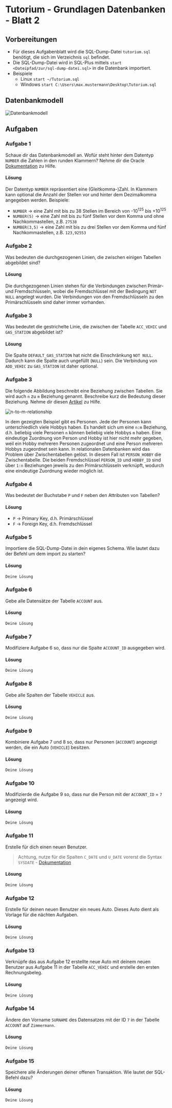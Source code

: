 # Tutorium - Grundlagen Datenbanken - Blatt 2

## Vorbereitungen
* Für dieses Aufgabenblatt wird die SQL-Dump-Datei `tutorium.sql` benötigt, die sich im Verzeichnis `sql` befindet.
* Die SQL-Dump-Datei wird in SQL-Plus mittels `start <Dateipfad/zur/sql-dump-datei.sql>` in die Datenbank importiert.
* Beispiele
  * Linux `start ~/Tutorium.sql`
  * Windows `start C:\Users\max.mustermann\Desktop\Tutorium.sql`

## Datenbankmodell
![Datenbankmodell](./img/datamodler_schema.png)

## Aufgaben

### Aufgabe 1
Schaue dir das Datenbankmodell an. Wofür steht hinter dem Datentyp `NUMBER` die Zahlen in den runden Klammern?
Nehme dir die Oracle [Dokumentation](https://docs.oracle.com/cd/B28359_01/server.111/b28318/datatype.htm#CNCPT012) zu Hilfe.

#### Lösung
Der Datentyp `NUMBER` repräsentiert eine (Gleitkomma-)Zahl. In Klammern kann optional die Anzahl der Stellen vor und hinter dem Dezimalkomma angegeben werden.
Beispiele:
- `NUMBER` &rarr; eine Zahl mit bis zu 38 Stellen im Bereich von -10<sup>125</sup> bis +10<sup>125</sup>
- `NUMBER(5)` &rarr; eine Zahl mit bis zu fünf Stellen vor dem Komma und ohne Nachkommastellen, z.B. `27538`
- `NUMBER(3,5)` &rarr; eine Zahl mit bis zu drei Stellen vor dem Komma und fünf Nachkommastellen, z.B. `123,92553`

### Aufgabe 2
Was bedeuten die durchgezogenen Linien, die zwischen einigen Tabellen abgebildet sind?

#### Lösung
Die durchgezogenen Linien stehen für die Verbindungen zwischen Primär- und Fremdschlüsseln, wobei die Fremdschlüssel mit der Bedingung `NOT NULL` angelegt wurden. Die Verbindungen von den Fremdschlüsseln zu den Primärschlüsseln sind daher immer vorhanden.

### Aufgabe 3
Was bedeutet die gestrichelte Linie, die zwischen der Tabelle `ACC_VEHIC` und `GAS_STATION` abgebildet ist?

#### Lösung
Die Spalte `DEFAULT_GAS_STATION` hat nicht die Einschränkung `NOT NULL`. Dadurch kann die Spalte auch ungefüllt (`NULL`) sein. Die Verbindung von `ADD_VEHIC` zu `GAS_STATION` ist daher optional.

### Aufgabe 3
Die folgende Abbildung beschreibt eine Beziehung zwischen Tabellen. Sie wird auch `n` zu `m` Beziehung genannt. Beschreibe kurz die Bedeutung dieser Beziehung.
Nehme dir diesen [Artikel](https://glossar.hs-augsburg.de/Beziehungstypen) zu Hilfe.

![n-to-m-relationship](./img/n-to-m-relationship.png)

In dem gezeigten Beispiel gibt es Personen. Jede der Personen kann unterschiedlich viele Hobbys haben. Es handelt sich um eine `n:m` Beziehung, d.h. beliebig viele Personen `n` können beliebig viele Hobbys `m` haben. Eine eindeutige Zuordnung von Person und Hobby ist hier nicht mehr gegeben, weil ein Hobby mehreren Personen zugeordnet und eine Person mehreren Hobbys zugeordnet sein kann. In relationalen Datenbanken wird das Problem über Zwischentabellen gelöst. In diesem Fall ist `PERSON_HOBBY` die Zwischentabelle. Die beiden Fremdschlüssel `PERSON_ID` und `HOBBY_ID` sind über `1:n` Beziehungen jeweils zu den Primärschlüsseln verknüpft, wodurch eine eindeutige Zuordnung wieder möglich ist.

### Aufgabe 4
Was bedeutet der Buchstabe `P` und `F` neben den Attributen von Tabellen?

#### Lösung
- `P` &rarr; Primary Key, d.h. Primärschlüssel
- `F` &rarr; Foreign Key, d.h. Fremdschlüssel

### Aufgabe 5
Importiere die SQL-Dump-Datei in dein eigenes Schema. Wie lautet dazu der Befehl um dem import zu starten?

#### Lösung
```sql
Deine Lösung
```

### Aufgabe 6
Gebe alle Datensätze der Tabelle `ACCOUNT` aus.

#### Lösung
```sql
Deine Lösung
```

### Aufgabe 7
Modifiziere Aufgabe 6 so, dass nur die Spalte `ACCOUNT_ID` ausgegeben wird.

#### Lösung
```sql
Deine Lösung
```

### Aufgabe 8
Gebe alle Spalten der Tabelle `VEHICLE` aus.

#### Lösung
```sql
Deine Lösung
```

### Aufgabe 9
Kombiniere Aufgabe 7 und 8 so, dass nur Personen (`ACCOUNT`) angezeigt werden, die ein Auto (`VEHICLE`) besitzen.

#### Lösung
```sql
Deine Lösung
```

### Aufgabe 10
Modifizierde die Aufgabe 9 so, dass nur die Person mit der `ACCOUNT_ID` = `7` angezeigt wird.

#### Lösung
```sql
Deine Lösung
```

### Aufgabe 11
Erstelle für dich einen neuen Benutzer.
> Achtung, nutze für die Spalten `C_DATE` und `U_DATE` vorerst die Syntax `SYSDATE` - [Dokumentation](https://docs.oracle.com/cd/B19306_01/server.102/b14200/functions172.htm)

#### Lösung
```sql
Deine Lösung
```

### Aufgabe 12
Erstelle für deinen neuen Benutzer ein neues Auto. Dieses Auto dient als Vorlage für die nächten Aufgaben.

#### Lösung
```sql
Deine Lösung
```

### Aufgabe 13
Verknüpfe das aus Aufgabe 12 erstellte neue Auto mit deinem neuen Benutzer aus Aufgabe 11 in der Tabelle `ACC_VEHIC` und erstelle den ersten Rechnungsbeleg.

#### Lösung
```sql
Deine Lösung
```

### Aufgabe 14
Ändere den Vorname `SURNAME` des Datensatzes mit der ID `7` in der Tabelle `ACCOUNT` auf `Zimmermann`.

#### Lösung
```sql
Deine Lösung
```

### Aufgabe 15
Speichere alle Änderungen deiner offenen Transaktion. Wie lautet der SQL-Befehl dazu?

#### Lösung
```sql
Deine Lösung
```
